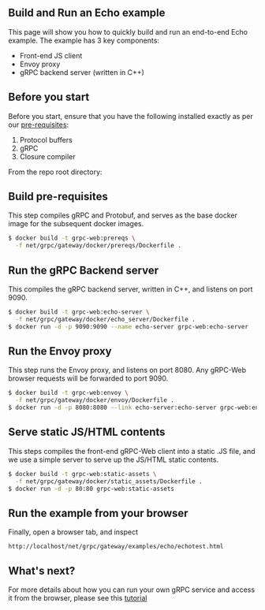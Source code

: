 ## Build and Run an Echo example

This page will show you how to quickly build and run an end-to-end Echo
example. The example has 3 key components:

 - Front-end JS client
 - Envoy proxy
 - gRPC backend server (written in C++)


## Before you start

Before you start, ensure that you have the following installed exactly as per
our [pre-requisites](../../../../../INSTALL.md):

 1. Protocol buffers
 2. gRPC
 3. Closure compiler


From the repo root directory:

## Build pre-requisites

This step compiles gRPC and Protobuf, and serves as the base docker image for
the subsequent docker images.

```sh
$ docker build -t grpc-web:prereqs \
  -f net/grpc/gateway/docker/prereqs/Dockerfile .
```

## Run the gRPC Backend server

This compiles the gRPC backend server, written in C++, and listens on port
9090.

```sh
$ docker build -t grpc-web:echo-server \
  -f net/grpc/gateway/docker/echo_server/Dockerfile .
$ docker run -d -p 9090:9090 --name echo-server grpc-web:echo-server
```

## Run the Envoy proxy

This step runs the Envoy proxy, and listens on port 8080. Any gRPC-Web browser
requests will be forwarded to port 9090.

```sh
$ docker build -t grpc-web:envoy \
  -f net/grpc/gateway/docker/envoy/Dockerfile .
$ docker run -d -p 8080:8080 --link echo-server:echo-server grpc-web:envoy
```

## Serve static JS/HTML contents

This steps compiles the front-end gRPC-Web client into a static .JS file, and
we use a simple server to serve up the JS/HTML static contents.

```sh
$ docker build -t grpc-web:static-assets \
  -f net/grpc/gateway/docker/static_assets/Dockerfile .
$ docker run -d -p 80:80 grpc-web:static-assets
```

## Run the example from your browser

Finally, open a browser tab, and inspect

```
http://localhost/net/grpc/gateway/examples/echo/echotest.html
```

## What's next?

For more details about how you can run your own gRPC service and access it
from the browser, please see this [tutorial](tutorial.md)
